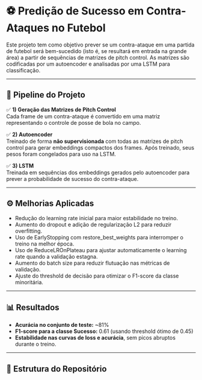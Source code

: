 # ⚽ Predição de Sucesso em Contra-Ataques no Futebol

Este projeto tem como objetivo prever se um contra-ataque em uma partida de futebol será bem-sucedido (isto é, se resultará em entrada na grande área) a partir de sequências de matrizes de pitch control. As matrizes são codificadas por um autoencoder e analisadas por uma LSTM para classificação.

---

## 🚀 Pipeline do Projeto

✅ **1) Geração das Matrizes de Pitch Control**  
Cada frame de um contra-ataque é convertido em uma matriz representando o controle de posse de bola no campo.

✅ **2) Autoencoder**  
Treinado de forma **não supervisionada** com todas as matrizes de pitch control para gerar embeddings compactos dos frames. Após treinado, seus pesos foram congelados para uso na LSTM.

✅ **3) LSTM**  
Treinada em sequências dos embeddings gerados pelo autoencoder para prever a probabilidade de sucesso do contra-ataque.

---

## ⚙️ Melhorias Aplicadas

- Redução do learning rate inicial para maior estabilidade no treino.
- Aumento do dropout e adição de regularização L2 para reduzir overfitting.
- Uso de EarlyStopping com restore_best_weights para interromper o treino na melhor época.
- Uso de ReduceLROnPlateau para ajustar automaticamente o learning rate quando a validação estagna.
- Aumento do batch size para reduzir flutuação nas métricas de validação.
- Ajuste do threshold de decisão para otimizar o F1-score da classe minoritária.

---

## 📊 Resultados

- **Acurácia no conjunto de teste:** ~81%  
- **F1-score para a classe Sucesso:** 0.61 (usando threshold ótimo de 0.45)  
- **Estabilidade nas curvas de loss e acurácia**, sem picos abruptos durante o treino.

---

## 📁 Estrutura do Repositório

